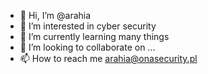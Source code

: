 - 👋 Hi, I’m @arahia
- 👀 I’m interested in cyber security
- 🌱 I’m currently learning many things
- 💞️ I’m looking to collaborate on ...
- 📫 How to reach me arahia@onasecurity.pl

<!---
arahia/arahia is a ✨ special ✨ repository because its `README.md` (this file) appears on your GitHub profile.
You can click the Preview link to take a look at your changes.
--->
